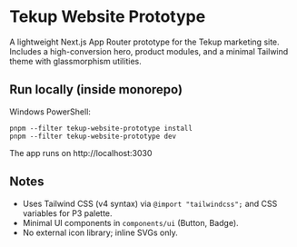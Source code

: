 # Tekup Website Prototype

A lightweight Next.js App Router prototype for the Tekup marketing site. Includes a high-conversion hero, product modules, and a minimal Tailwind theme with glassmorphism utilities.

## Run locally (inside monorepo)

Windows PowerShell:

```
pnpm --filter tekup-website-prototype install
pnpm --filter tekup-website-prototype dev
```

The app runs on http://localhost:3030

## Notes
- Uses Tailwind CSS (v4 syntax) via `@import "tailwindcss";` and CSS variables for P3 palette.
- Minimal UI components in `components/ui` (Button, Badge).
- No external icon library; inline SVGs only.
